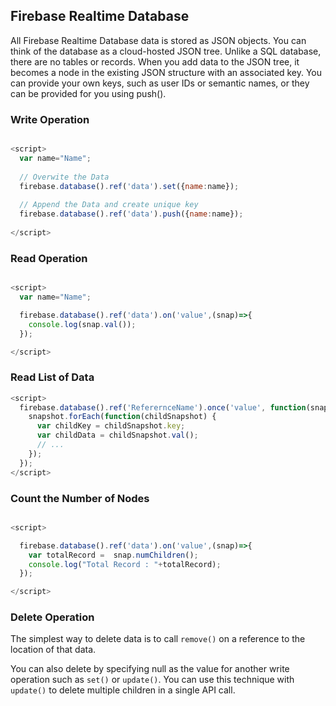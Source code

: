 
## Firebase Realtime Database 
All Firebase Realtime Database data is stored as JSON objects. You can think of the database as a cloud-hosted JSON tree. Unlike a SQL database, there are no tables or records. When you add data to the JSON tree, it becomes a node in the existing JSON structure with an associated key. You can provide your own keys, such as user IDs or semantic names, or they can be provided for you using push().

### Write Operation

```js

<script>
  var name="Name";
  
  // Overwite the Data
  firebase.database().ref('data').set({name:name});
  
  // Append the Data and create unique key
  firebase.database().ref('data').push({name:name});
  
</script>

```

### Read Operation

```js

<script>
  var name="Name";

  firebase.database().ref('data').on('value',(snap)=>{
    console.log(snap.val());
  });

</script>

```
### Read List of Data

```js
<script>
  firebase.database().ref('ReferernceName').once('value', function(snapshot) {
    snapshot.forEach(function(childSnapshot) {
      var childKey = childSnapshot.key;
      var childData = childSnapshot.val();
      // ...
    });
  });
</script>
```

### Count the Number of Nodes

```js

<script>

  firebase.database().ref('data').on('value',(snap)=>{
    var totalRecord =  snap.numChildren();
    console.log("Total Record : "+totalRecord);
  });

</script>

```

### Delete Operation

The simplest way to delete data is to call `remove()` on a reference to the location of that data.

You can also delete by specifying null as the value for another write operation such as `set()` or `update()`. You can use this technique with `update()` to delete multiple children in a single API call.
